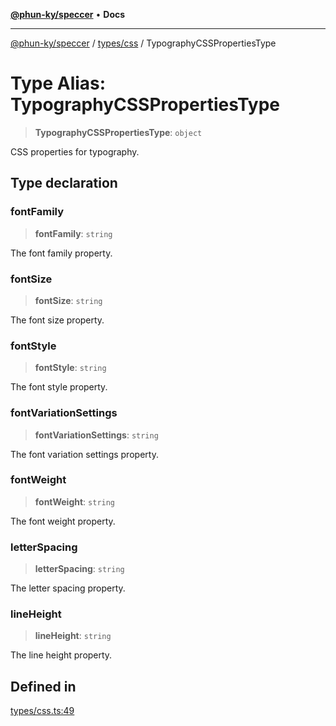 [**@phun-ky/speccer**](../../../README.md) • **Docs**

***

[@phun-ky/speccer](../../../README.md) / [types/css](../README.md) / TypographyCSSPropertiesType

# Type Alias: TypographyCSSPropertiesType

> **TypographyCSSPropertiesType**: `object`

CSS properties for typography.

## Type declaration

### fontFamily

> **fontFamily**: `string`

The font family property.

### fontSize

> **fontSize**: `string`

The font size property.

### fontStyle

> **fontStyle**: `string`

The font style property.

### fontVariationSettings

> **fontVariationSettings**: `string`

The font variation settings property.

### fontWeight

> **fontWeight**: `string`

The font weight property.

### letterSpacing

> **letterSpacing**: `string`

The letter spacing property.

### lineHeight

> **lineHeight**: `string`

The line height property.

## Defined in

[types/css.ts:49](https://github.com/phun-ky/speccer/blob/main/src/types/css.ts#L49)
